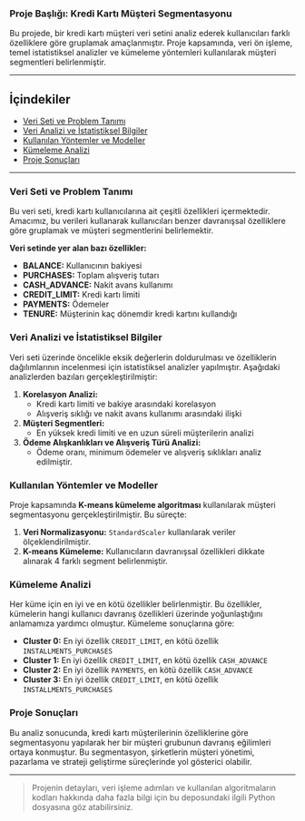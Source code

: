 ### Proje Başlığı: Kredi Kartı Müşteri Segmentasyonu

Bu projede, bir kredi kartı müşteri veri setini analiz ederek kullanıcıları farklı özelliklere göre gruplamak amaçlanmıştır. Proje kapsamında, veri ön işleme, temel istatistiksel analizler ve kümeleme yöntemleri kullanılarak müşteri segmentleri belirlenmiştir.

---

## İçindekiler

- [Veri Seti ve Problem Tanımı](#veri-seti-ve-problem-tanımı)
- [Veri Analizi ve İstatistiksel Bilgiler](#veri-analizi-ve-istatistiksel-bilgiler)
- [Kullanılan Yöntemler ve Modeller](#kullanılan-yöntemler-ve-modeller)
- [Kümeleme Analizi](#kümeleme-analizi)
- [Proje Sonuçları](#proje-sonuçları)

---

### Veri Seti ve Problem Tanımı

Bu veri seti, kredi kartı kullanıcılarına ait çeşitli özellikleri içermektedir. Amacımız, bu verileri kullanarak kullanıcıları benzer davranışsal özelliklere göre gruplamak ve müşteri segmentlerini belirlemektir.

**Veri setinde yer alan bazı özellikler:**
- **BALANCE:** Kullanıcının bakiyesi
- **PURCHASES:** Toplam alışveriş tutarı
- **CASH_ADVANCE:** Nakit avans kullanımı
- **CREDIT_LIMIT:** Kredi kartı limiti
- **PAYMENTS:** Ödemeler
- **TENURE:** Müşterinin kaç dönemdir kredi kartını kullandığı

### Veri Analizi ve İstatistiksel Bilgiler

Veri seti üzerinde öncelikle eksik değerlerin doldurulması ve özelliklerin dağılımlarının incelenmesi için istatistiksel analizler yapılmıştır. Aşağıdaki analizlerden bazıları gerçekleştirilmiştir:

1. **Korelasyon Analizi:** 
   - Kredi kartı limiti ve bakiye arasındaki korelasyon
   - Alışveriş sıklığı ve nakit avans kullanımı arasındaki ilişki
2. **Müşteri Segmentleri:** 
   - En yüksek kredi limiti ve en uzun süreli müşterilerin analizi
3. **Ödeme Alışkanlıkları ve Alışveriş Türü Analizi:** 
   - Ödeme oranı, minimum ödemeler ve alışveriş sıklıkları analiz edilmiştir.

### Kullanılan Yöntemler ve Modeller

Proje kapsamında **K-means kümeleme algoritması** kullanılarak müşteri segmentasyonu gerçekleştirilmiştir. Bu süreçte:

1. **Veri Normalizasyonu:** `StandardScaler` kullanılarak veriler ölçeklendirilmiştir.
2. **K-means Kümeleme:** Kullanıcıların davranışsal özellikleri dikkate alınarak 4 farklı segment belirlenmiştir.

### Kümeleme Analizi

Her küme için en iyi ve en kötü özellikler belirlenmiştir. Bu özellikler, kümelerin hangi kullanıcı davranış özellikleri üzerinde yoğunlaştığını anlamamıza yardımcı olmuştur. Kümeleme sonuçlarına göre:

- **Cluster 0:** En iyi özellik `CREDIT_LIMIT`, en kötü özellik `INSTALLMENTS_PURCHASES`
- **Cluster 1:** En iyi özellik `CREDIT_LIMIT`, en kötü özellik `CASH_ADVANCE`
- **Cluster 2:** En iyi özellik `PAYMENTS`, en kötü özellik `CASH_ADVANCE`
- **Cluster 3:** En iyi özellik `CREDIT_LIMIT`, en kötü özellik `INSTALLMENTS_PURCHASES`

### Proje Sonuçları

Bu analiz sonucunda, kredi kartı müşterilerinin özelliklerine göre segmentasyonu yapılarak her bir müşteri grubunun davranış eğilimleri ortaya konmuştur. Bu segmentasyon, şirketlerin müşteri yönetimi, pazarlama ve strateji geliştirme süreçlerinde yol gösterici olabilir.

--- 

> Projenin detayları, veri işleme adımları ve kullanılan algoritmaların kodları hakkında daha fazla bilgi için bu deposundaki ilgili Python dosyasına göz atabilirsiniz.
